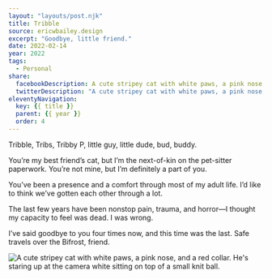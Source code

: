 ```yaml
---
layout: "layouts/post.njk"
title: Tribble
source: ericwbailey.design
excerpt: "Goodbye, little friend."
date: 2022-02-14
year: 2022
tags:
  - Personal
share:
  facebookDescription: A cute stripey cat with white paws, a pink nose, and a red collar. He's staring up at the camera white sitting on top of a small knit ball.""
  twitterDescription: "A cute stripey cat with white paws, a pink nose, and a red collar. He's staring up at the camera white sitting on top of a small knit ball."
eleventyNavigation:
  key: {{ title }}
  parent: {{ year }}
  order: 4
---
```


Tribble, Tribs, Tribby P, little guy, little dude, bud, buddy.

You’re my best friend’s cat, but I’m the next-of-kin on the pet-sitter paperwork. You’re not mine, but I’m definitely a part of you.

You’ve been a presence and a comfort through most of my adult life. I’d like to think we’ve gotten each other through a lot.

The last few years have been nonstop pain, trauma, and horror—I thought my capacity to feel was dead. I was wrong.

I’ve said goodbye to you four times now, and this time was the last. Safe travels over the Bifrost, friend.

<img
  alt="A cute stripey cat with white paws, a pink nose, and a red collar. He's staring up at the camera white sitting on top of a small knit ball."
  src="{{ '/img/posts/tribble/tribble.jpg' | url }}" />
